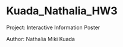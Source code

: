 # Kuada_Nathalia_HW3

Project: Interactive Information Poster <br>

Author: Nathalia Miki Kuada <br>
